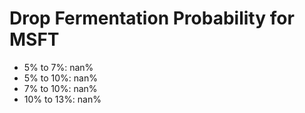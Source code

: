 # Drop Fermentation Probability for MSFT

- 5% to 7%: nan%
- 5% to 10%: nan%
- 7% to 10%: nan%
- 10% to 13%: nan%
